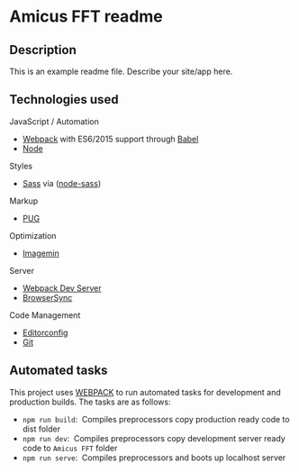 # Amicus FFT readme


## Description

This is an example readme file.
Describe your site/app here.

## Technologies used

JavaScript / Automation
- [Webpack](https://webpack.js.org/) with ES6/2015 support through [Babel](https://babeljs.io/)
- [Node](https://nodejs.org/)

Styles
- [Sass](http://sass-lang.com/) via ([node-sass](https://github.com/sass/node-sass))

Markup
- [PUG](https://pugjs.org/)

Optimization
- [Imagemin](https://github.com/imagemin/imagemin)

Server
- [Webpack Dev Server](https://webpack.js.org/configuration/dev-server/)
- [BrowserSync](http://www.browsersync.io/)

Code Management
- [Editorconfig](http://editorconfig.org/)
- [Git](https://git-scm.com/)


## Automated tasks

This project uses [WEBPACK](https://webpack.js.org/) to run automated tasks for development and production builds.
The tasks are as follows:

- `npm run build`: &nbsp;Compiles preprocessors copy production ready code to dist folder
- `npm run dev`: &nbsp;Compiles preprocessors copy development server ready code to `Amicus FFT` folder
- `npm run serve`: &nbsp;Compiles preprocessors and boots up localhost server
